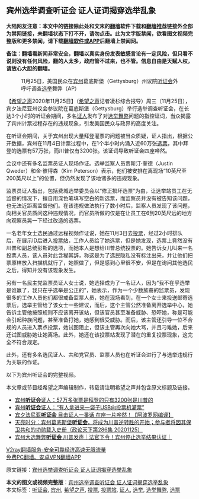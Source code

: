  <h2>宾州选举调查听证会 证人证词揭穿选举乱象</h2> <p class="notice"><b>大陆网友注意：本文中的链接除此处和文末的<a href="https://github.com/bannedbook/fanqiang" >翻墙</a>软件下载和<a href="https://github.com/killgcd/justmysocks/blob/master/README.md">翻墙推荐</a>链接外全部为禁网链接，未翻墙状态下打不开，请勿点击。此为文字版禁闻，欲看图文视频完整版和更多禁闻，请下载<a href="https://github.com/bannedbook/fanqiang">翻墙软件或APP</a>后翻墙上禁闻网。</p><p>备注：翻墙看新闻非常安全，翻墙以真实身份发表敏感言论有一定风险，但只看不说则没有任何风险，翻的人太多，政府管不过来，也不管。信息自由是天赋人权，请放心大胆的翻墙。</b></p>  <div class="entry"> <figure><figcaption>11月25日，美国民众在<a href="https://www.bannedbook.org/bnews/tag/%E5%AE%BE%E5%B7%9E/" class="st_tag internal_tag" rel="tag" title="标签 宾州 下的日志">宾州</a>葛底斯堡（Gettysburg）州议院<a href="https://www.bannedbook.org/bnews/tag/%e5%90%ac%e8%af%81%e4%bc%9a/" class="st_tag internal_tag" rel="tag" title="标签 听证会 下的日志">听证会</a>外呼吁调查<a href="https://www.bannedbook.org/bnews/tag/%e9%80%89%e4%b8%be/" class="st_tag internal_tag" rel="tag" title="标签 选举 下的日志">选举</a>舞弊（AP）</figcaption></figure> <p>【<span class='wp_keywordlink_affiliate'><a href="https://www.soundofhope.org" title="希望之声" target="_blank">希望之声</a></span>2020年11月25日】（<a href="https://www.bannedbook.org/bnews/tag/%e5%b8%8c%e6%9c%9b%e4%b9%8b%e5%a3%b0/" class="st_tag internal_tag" rel="tag" title="标签 希望之声 下的日志">希望之声</a>记者凌杉综合报导）周三（11月25日），宾夕法尼亚州议会参议院在葛底斯堡（Gettysburg）举行选举调查听证会，在长达3个小时的听证会期间，多名<a href="https://www.bannedbook.org/bnews/tag/%E8%AF%81%E4%BA%BA/" class="st_tag internal_tag" rel="tag" title="标签 证人 下的日志">证人</a>发布了对<a href="https://www.bannedbook.org/bnews/tag/%E9%80%89%E4%B8%BE%E8%88%9E%E5%BC%8A/" class="st_tag internal_tag" rel="tag" title="标签 选举舞弊 下的日志">选举舞弊</a>问题的指控证词，当众揭露了宾州计票过程存在的违规现象，引发美国民众与政界的高度关注。</p> <p>在听证会期间，关于宾州出现大量拜登灌票的问题被当众质疑，证人指出，根据公开数据，宾州在11月4日计票过程中，在1个半小时内涌入近60万张<a href="https://www.bannedbook.org/bnews/tag/%E9%80%89%E7%A5%A8/" class="st_tag internal_tag" rel="tag" title="标签 选票 下的日志">选票</a>，其中拜登的选票有57万张，而川普仅有3200张。该证词导致听证会四座哗然。</p>  <p>会议中还有多名监票员证人现场作证。选举监察人员贾斯汀‧奎德（Justin Qweder）和金‧彼得森（Kim Peterson）表示，他们被安排在离现场“10英尺至200英尺以上”的位置，但仍然发现了该地诸多的违规现象。</p> <p>监票员证人指出，包括费城选举委员会以“修正损坏选票”为由，让选举站员工在无监督的情况下，擅自用深色笔填写空白的新选票，而监察员并没有被告知该问题，也无法近距离监督他们。在该违规做法执行了数小时后，监察人员发现了该问题，向相关官员质问这种违规情况，而官员所做的仅是在让员工在6到20英尺远的地方向观察员晃一下经过改造的选票。</p>  <p>一名老年女士选民通过远程视频作证说，她在11月3日去<a href="https://www.bannedbook.org/bnews/tag/%E6%8A%95%E7%A5%A8/" class="st_tag internal_tag" rel="tag" title="标签 投票 下的日志">投票</a>，经过2小时排队后，在展示ID后进入<a href="https://www.bannedbook.org/bnews/tag/%E6%8A%95%E7%A5%A8%E7%AB%99/" class="st_tag internal_tag" rel="tag" title="标签 投票站 下的日志">投票站</a>，工作人员给了她选票，但是她发现，选票上竟然没有川普和副总统彭斯的选项，而她本人是想给川普总统投票的。她告诉女儿叫来一名投票人员，该人员对此含糊其辞，称这是为了选民隐私没有标注出来，并让他们把票原样放入扫描机就行了，她照做了，但是感到心里很不安，但是在询问其他选民之后，得知并没有该现象发生。</p> <p>另有一名民主党监票员证人女士说，她选择成为了一名证人，因为“我不在乎选举是谁赢了，我只在乎选举是公正的”，她表示，作为一个少数族裔的监票员，发现很多的工作人员他们都很戒备监票人员，她在现场看到，在一个女士来投送邮寄选票后，选举主管给了该女士一些建议，而后，这个主管公然准备离开选举中心，她告诉主管他按照规则不应该离开该站，但该官员甚至准备威胁、恐吓她，称是可能会引起种族问题，甚至准备打她，她感到很受威胁。而后，该主管还引导一位不合规的人员进入票点投票，她试图阻止，但该主管再次向她大骂，并且刁难她，后来还试图威胁她让她离场。此外，她还在该投票站发现了潜在的重复投票现象，这完全不符合规定。</p>  <p>此外，还有多名选民证人、共和党官员、监票人员也在听证会进行了与选举违规行为关联的作证。</p> <p>以下为宾州听证会的完整视频。</p>  <p></p> <p>本文章或节目经希望之声编辑制作，转载请注明希望之声并包含原文标题及链接。</p> <ul class='op-related-articles' title='相关阅读'> <li><a href='https://www.bannedbook.org/bnews/cbnews/20201126/1437308.html' target='_blank'>宾州<b>听证会</b>证人：57万多张票是拜登的只有3200张是川普的</a></li> <li><a href='https://www.bannedbook.org/bnews/cbnews/20201126/1437307.html' target='_blank'>宾州<b>听证会</b>证人：“有人拿进来一袋子USB向投票机灌票”</a></li> <li><a href='https://www.bannedbook.org/bnews/topimagenews/20201126/1437290.html' target='_blank'>宾夕法尼亚<b>听证会</b> 目击证人一番话 在座一片哗然！【阿波罗网编译】</a></li> <li><a href='https://www.bannedbook.org/bnews/cbnews/20201126/1437288.html' target='_blank'>天亮时分：宾州葛底斯堡<b>听证会</b>，将成为川普逆转胜的开始；参与者将因其保卫共和的功勋载入史册（政论天下第286集 20201125）</a></li> <li><a href='https://www.bannedbook.org/bnews/taiwannews/20201126/1437287.html' target='_blank'>宾州大选舞弊<b>听证会</b> 川普发声｜法官下令！宾州停止选举结果认证｜</a></li> </ul> <p class="texttj"> <a href="https://www.bannedbook.org/forum23/topic22702.html" target="_blank">V2ray翻墙服务-安全可靠经济高速无限流量</a><br/> <a href="https://github.com/bannedbook/fanqiang/wiki/%E7%A6%81%E9%97%BB%E7%BD%91%E5%AE%89%E5%8D%93%E7%BF%BB%E5%A2%99%E6%96%B0%E9%97%BBAPP" target="_blank">免费PC翻墙、安卓VPN翻墙APP</a></p><p>原文链接：<a class="src_link"  href="https://www.soundofhope.org/post/446929" target="_blank">宾州选举调查听证会 证人证词揭穿选举乱象</a></p><a name='sharetosocial'></a>       <div><b>本文的图文或视频完整版</b>：<a href='https://www.bannedbook.org/bnews/comments/20201126/1437305.html'>宾州选举调查听证会 证人证词揭穿选举乱象</a></div>  </div><!--END ENTRY--> <div class="postfooter"> <div>本文标签：<a href="https://www.bannedbook.org/bnews/tag/%e5%90%ac%e8%af%81%e4%bc%9a/" rel="tag">听证会</a>, <a href="https://www.bannedbook.org/bnews/tag/%E5%AE%BE%E5%B7%9E/" rel="tag">宾州</a>, <a href="https://www.bannedbook.org/bnews/tag/%e5%b8%8c%e6%9c%9b%e4%b9%8b%e5%a3%b0/" rel="tag">希望之声</a>, <a href="https://www.bannedbook.org/bnews/tag/%E6%8A%95%E7%A5%A8/" rel="tag">投票</a>, <a href="https://www.bannedbook.org/bnews/tag/%E6%8A%95%E7%A5%A8%E7%AB%99/" rel="tag">投票站</a>, <a href="https://www.bannedbook.org/bnews/tag/%E8%AF%81%E4%BA%BA/" rel="tag">证人</a>, <a href="https://www.bannedbook.org/bnews/tag/%e9%80%89%e4%b8%be/" rel="tag">选举</a>, <a href="https://www.bannedbook.org/bnews/tag/%E9%80%89%E4%B8%BE%E8%88%9E%E5%BC%8A/" rel="tag">选举舞弊</a>, <a href="https://www.bannedbook.org/bnews/tag/%E9%80%89%E7%A5%A8/" rel="tag">选票</a></div>  </div><!--END POSTFOOTER--> 